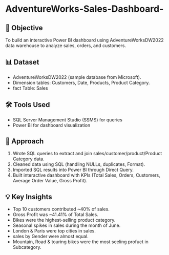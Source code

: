 # AdventureWorks-Sales-Dashboard-

## 📌 Objective  
To build an interactive Power BI dashboard using AdventureWorksDW2022 data warehouse to analyze sales, orders, and customers.  

## 📊 Dataset  
- AdventureWorksDW2022 (sample database from Microsoft).  
- Dimension tables: Customers, Date, Products, Product Category.
- fact Table: Sales

## 🛠️ Tools Used  
- SQL Server Management Studio (SSMS) for queries  
- Power BI for dashboard visualization

## 🔎 Approach  
1. Wrote SQL queries to extract and join sales/customer/product/Product Category data.  
2. Cleaned data using SQL (handling NULLs, duplicates, Format).  
3. Imported SQL results into Power BI through Direct Query.  
4. Built interactive dashboard with KPIs (Total Sales, Orders, Customers, Average Order Value, Gross Profit).

## 💡 Key Insights  
- Top 10 customers contributed ~40% of sales.
- Gross Profit was ~41.41% of Total Sales.
- Bikes were the highest-selling product category.  
- Seasonal spikes in sales during the month of June.
- London & Paris were top cities in sales.
- sales by Gender were almost equal.
- Mountain, Road & touring bikes were the most seeling profuct in Subcategory.





